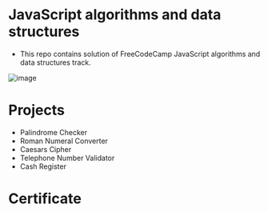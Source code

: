 # JavaScript algorithms and data structures
- This repo contains solution of FreeCodeCamp JavaScript algorithms and data structures track.

![image](https://user-images.githubusercontent.com/25152105/192489260-7263dcd9-b4f8-4452-b7a5-f763807161b1.png)




# Projects
- Palindrome Checker
- Roman Numeral Converter
- Caesars Cipher
- Telephone Number Validator
- Cash Register


# Certificate
